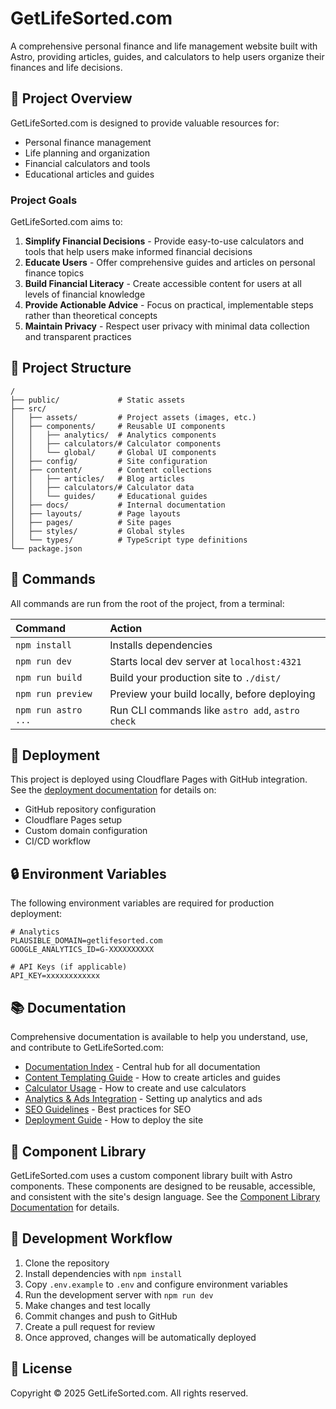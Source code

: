 # GetLifeSorted.com

A comprehensive personal finance and life management website built with Astro, providing articles, guides, and calculators to help users organize their finances and life decisions.

## 🚀 Project Overview

GetLifeSorted.com is designed to provide valuable resources for:
- Personal finance management
- Life planning and organization
- Financial calculators and tools
- Educational articles and guides

### Project Goals

GetLifeSorted.com aims to:
1. **Simplify Financial Decisions** - Provide easy-to-use calculators and tools that help users make informed financial decisions
2. **Educate Users** - Offer comprehensive guides and articles on personal finance topics
3. **Build Financial Literacy** - Create accessible content for users at all levels of financial knowledge
4. **Provide Actionable Advice** - Focus on practical, implementable steps rather than theoretical concepts
5. **Maintain Privacy** - Respect user privacy with minimal data collection and transparent practices

## 📁 Project Structure

```text
/
├── public/             # Static assets
├── src/
│   ├── assets/         # Project assets (images, etc.)
│   ├── components/     # Reusable UI components
│   │   ├── analytics/  # Analytics components
│   │   ├── calculators/# Calculator components
│   │   └── global/     # Global UI components
│   ├── config/         # Site configuration
│   ├── content/        # Content collections
│   │   ├── articles/   # Blog articles
│   │   ├── calculators/# Calculator data
│   │   └── guides/     # Educational guides
│   ├── docs/           # Internal documentation
│   ├── layouts/        # Page layouts
│   ├── pages/          # Site pages
│   ├── styles/         # Global styles
│   └── types/          # TypeScript type definitions
└── package.json
```

## 🧞 Commands

All commands are run from the root of the project, from a terminal:

| Command                   | Action                                           |
| :------------------------ | :----------------------------------------------- |
| `npm install`             | Installs dependencies                            |
| `npm run dev`             | Starts local dev server at `localhost:4321`      |
| `npm run build`           | Build your production site to `./dist/`          |
| `npm run preview`         | Preview your build locally, before deploying     |
| `npm run astro ...`       | Run CLI commands like `astro add`, `astro check` |

## 🚢 Deployment

This project is deployed using Cloudflare Pages with GitHub integration. See the [deployment documentation](./src/docs/deployment.md) for details on:
- GitHub repository configuration
- Cloudflare Pages setup
- Custom domain configuration
- CI/CD workflow

## 🔒 Environment Variables

The following environment variables are required for production deployment:

```
# Analytics
PLAUSIBLE_DOMAIN=getlifesorted.com
GOOGLE_ANALYTICS_ID=G-XXXXXXXXXX

# API Keys (if applicable)
API_KEY=xxxxxxxxxxxx
```

## 📚 Documentation

Comprehensive documentation is available to help you understand, use, and contribute to GetLifeSorted.com:

- [Documentation Index](./src/docs/index.md) - Central hub for all documentation
- [Content Templating Guide](./src/docs/content-templating-guide.md) - How to create articles and guides
- [Calculator Usage](./src/docs/calculator-usage.md) - How to create and use calculators
- [Analytics & Ads Integration](./src/docs/analytics-ads-integration.md) - Setting up analytics and ads
- [SEO Guidelines](./src/docs/seo-guidelines.md) - Best practices for SEO
- [Deployment Guide](./src/docs/deployment.md) - How to deploy the site

## 🧩 Component Library

GetLifeSorted.com uses a custom component library built with Astro components. These components are designed to be reusable, accessible, and consistent with the site's design language. See the [Component Library Documentation](./src/docs/component-library.md) for details.

## 🔄 Development Workflow

1. Clone the repository
2. Install dependencies with `npm install`
3. Copy `.env.example` to `.env` and configure environment variables
4. Run the development server with `npm run dev`
5. Make changes and test locally
6. Commit changes and push to GitHub
7. Create a pull request for review
8. Once approved, changes will be automatically deployed

## 📝 License

Copyright © 2025 GetLifeSorted.com. All rights reserved.
